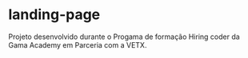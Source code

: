 # landing-page
Projeto desenvolvido durante o Progama de formação Hiring coder da Gama Academy em Parceria com a VETX.
